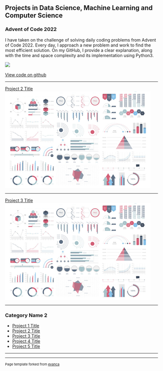 ## Projects in Data Science, Machine Learning and Computer Science

### Advent of Code 2022
I have taken on the challenge of solving daily coding problems from Advent of Code 2022.
Every day, I approach a new problem and work to find the most efficient solution. On my GitHub, I provide a clear explanation, along with the time and space complexity and its implementation using Python3.

[![](https://img.shields.io/badge/Python-white?logo=Python)](#)

[View code on github](https://github.com/camaron-ai/adventofcode-2022)

---
[Project 2 Title](/pdf/sample_presentation.pdf)
<img src="images/dummy_thumbnail.jpg?raw=true"/>

---
[Project 3 Title](http://example.com/)
<img src="images/dummy_thumbnail.jpg?raw=true"/>

---

### Category Name 2

- [Project 1 Title](http://example.com/)
- [Project 2 Title](http://example.com/)
- [Project 3 Title](http://example.com/)
- [Project 4 Title](http://example.com/)
- [Project 5 Title](http://example.com/)

---




---
<p style="font-size:11px">Page template forked from <a href="https://github.com/evanca/quick-portfolio">evanca</a></p>
<!-- Remove above link if you don't want to attibute -->
